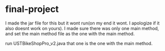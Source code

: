 # final-project

I made the jar file for this but it wont run(on my end it wont. I apologize if it also doesnt work on yours). I made sure there was only one main method, and set the main method file as the one with the main method.

run USTBikeShopPro_v2.java that one is the one with the main method.
